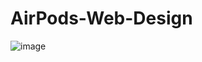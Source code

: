 # AirPods-Web-Design

![image](https://github.com/felii76/AirPods-Web-Design/assets/126828730/ea1ce000-448f-41db-b2f9-758d1b4a6f4b)
